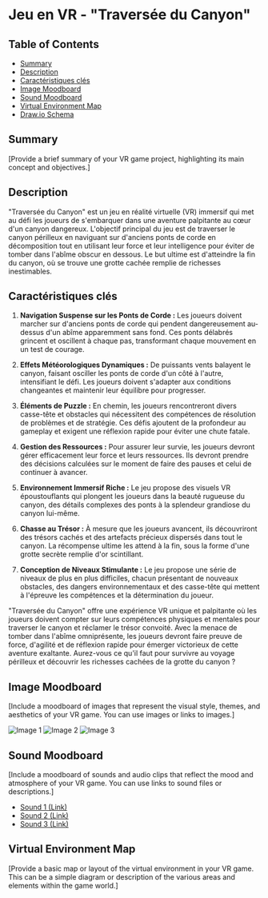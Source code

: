 # Jeu en VR - "Traversée du Canyon"

## Table of Contents

- [Summary](#summary)
- [Description](#description)
- [Caractéristiques clés](#Caractéristiques-clés)
- [Image Moodboard](#image-moodboard)
- [Sound Moodboard](#sound-moodboard)
- [Virtual Environment Map](#virtual-environment-map)
- [Draw.io Schema](#drawio-schema)

## Summary

[Provide a brief summary of your VR game project, highlighting its main concept and objectives.]

## Description

"Traversée du Canyon" est un jeu en réalité virtuelle (VR) immersif qui met au défi les joueurs de s'embarquer dans une aventure palpitante au cœur d'un canyon dangereux. L'objectif principal du jeu est de traverser le canyon périlleux en naviguant sur d'anciens ponts de corde en décomposition tout en utilisant leur force et leur intelligence pour éviter de tomber dans l'abîme obscur en dessous. Le but ultime est d'atteindre la fin du canyon, où se trouve une grotte cachée remplie de richesses inestimables.

## Caractéristiques clés

1. **Navigation Suspense sur les Ponts de Corde :** Les joueurs doivent marcher sur d'anciens ponts de corde qui pendent dangereusement au-dessus d'un abîme apparemment sans fond. Ces ponts délabrés grincent et oscillent à chaque pas, transformant chaque mouvement en un test de courage.

2. **Effets Météorologiques Dynamiques :** De puissants vents balayent le canyon, faisant osciller les ponts de corde d'un côté à l'autre, intensifiant le défi. Les joueurs doivent s'adapter aux conditions changeantes et maintenir leur équilibre pour progresser.

3. **Éléments de Puzzle :** En chemin, les joueurs rencontreront divers casse-tête et obstacles qui nécessitent des compétences de résolution de problèmes et de stratégie. Ces défis ajoutent de la profondeur au gameplay et exigent une réflexion rapide pour éviter une chute fatale.

4. **Gestion des Ressources :** Pour assurer leur survie, les joueurs devront gérer efficacement leur force et leurs ressources. Ils devront prendre des décisions calculées sur le moment de faire des pauses et celui de continuer à avancer.

5. **Environnement Immersif Riche :** Le jeu propose des visuels VR époustouflants qui plongent les joueurs dans la beauté rugueuse du canyon, des détails complexes des ponts à la splendeur grandiose du canyon lui-même.

6. **Chasse au Trésor :** À mesure que les joueurs avancent, ils découvriront des trésors cachés et des artefacts précieux dispersés dans tout le canyon. La récompense ultime les attend à la fin, sous la forme d'une grotte secrète remplie d'or scintillant.

7. **Conception de Niveaux Stimulante :** Le jeu propose une série de niveaux de plus en plus difficiles, chacun présentant de nouveaux obstacles, des dangers environnementaux et des casse-tête qui mettent à l'épreuve les compétences et la détermination du joueur.

"Traversée du Canyon" offre une expérience VR unique et palpitante où les joueurs doivent compter sur leurs compétences physiques et mentales pour traverser le canyon et réclamer le trésor convoité. Avec la menace de tomber dans l'abîme omniprésente, les joueurs devront faire preuve de force, d'agilité et de réflexion rapide pour émerger victorieux de cette aventure exaltante. Aurez-vous ce qu'il faut pour survivre au voyage périlleux et découvrir les richesses cachées de la grotte du canyon ?

## Image Moodboard

[Include a moodboard of images that represent the visual style, themes, and aesthetics of your VR game. You can use images or links to images.]

![Image 1](image1.jpg)
![Image 2](image2.jpg)
![Image 3](image3.jpg)

## Sound Moodboard

[Include a moodboard of sounds and audio clips that reflect the mood and atmosphere of your VR game. You can use links to sound files or descriptions.]

- [Sound 1 (Link)](sound1.mp3)
- [Sound 2 (Link)](sound2.mp3)
- [Sound 3 (Link)](sound3.mp3)

## Virtual Environment Map

[Provide a basic map or layout of the virtual environment in your VR game. This can be a simple diagram or description of the various areas and elements within the game world.]
